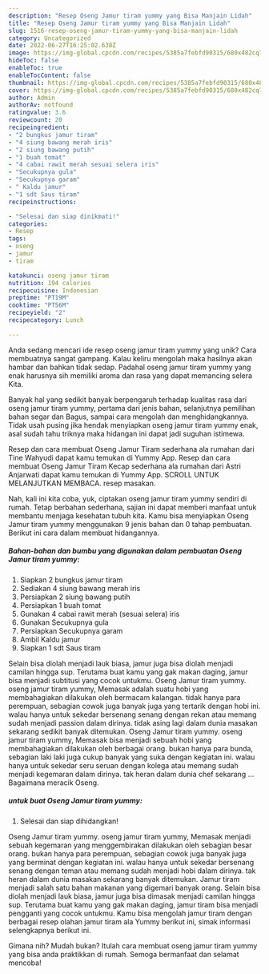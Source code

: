 ```yaml
---
description: "Resep Oseng Jamur tiram yummy yang Bisa Manjain Lidah"
title: "Resep Oseng Jamur tiram yummy yang Bisa Manjain Lidah"
slug: 1516-resep-oseng-jamur-tiram-yummy-yang-bisa-manjain-lidah
category: Uncategorized
date: 2022-06-27T16:25:02.638Z
image: https://img-global.cpcdn.com/recipes/5385a7febfd90315/680x482cq70/oseng-jamur-tiram-yummy-foto-resep-utama.jpg
hideToc: false
enableToc: true
enableTocContent: false
thumbnail: https://img-global.cpcdn.com/recipes/5385a7febfd90315/680x482cq70/oseng-jamur-tiram-yummy-foto-resep-utama.jpg
cover: https://img-global.cpcdn.com/recipes/5385a7febfd90315/680x482cq70/oseng-jamur-tiram-yummy-foto-resep-utama.jpg
author: Admin
authorAv: notfound
ratingvalue: 3.6
reviewcount: 20
recipeingredient:
- "2 bungkus jamur tiram"
- "4 siung bawang merah iris"
- "2 siung bawang putih"
- "1 buah tomat"
- "4 cabai rawit merah sesuai selera iris"
- "Secukupnya gula"
- "Secukupnya garam"
- " Kaldu jamur"
- "1 sdt Saus tiram"
recipeinstructions:

- "Selesai dan siap dinikmati!"
categories:
- Resep
tags:
- oseng
- jamur
- tiram

katakunci: oseng jamur tiram 
nutrition: 194 calories
recipecuisine: Indonesian
preptime: "PT19M"
cooktime: "PT56M"
recipeyield: "2"
recipecategory: Lunch

---
```





Anda sedang mencari ide resep oseng jamur tiram yummy yang unik? Cara membuatnya sangat gampang. Kalau keliru mengolah maka hasilnya akan hambar dan bahkan tidak sedap. Padahal oseng jamur tiram yummy yang enak harusnya sih memiliki aroma dan rasa yang dapat memancing selera Kita.





Banyak hal yang sedikit banyak berpengaruh terhadap kualitas rasa dari oseng jamur tiram yummy, pertama dari jenis bahan, selanjutnya pemilihan bahan segar dan Bagus, sampai cara mengolah dan menghidangkannya. Tidak usah pusing jika hendak menyiapkan oseng jamur tiram yummy enak,      asal sudah tahu triknya maka hidangan ini dapat jadi suguhan istimewa.














Resep dan cara membuat Oseng Jamur Tiram sederhana ala rumahan dari Tine Wahyudi dapat kamu temukan di Yummy App. Resep dan cara membuat Oseng Jamur Tiram Kecap sederhana ala rumahan dari Astri Anjarwati dapat kamu temukan di Yummy App. SCROLL UNTUK MELANJUTKAN MEMBACA. resep masakan.






Nah, kali ini kita coba, yuk, ciptakan oseng jamur tiram yummy sendiri di rumah. Tetap berbahan sederhana, sajian ini dapat memberi manfaat untuk membantu menjaga kesehatan tubuh kita. Kamu bisa menyiapkan Oseng Jamur tiram yummy menggunakan 9 jenis bahan dan 0 tahap pembuatan. Berikut ini cara dalam membuat hidangannya.

<!--inarticleads1-->

##### Bahan-bahan dan bumbu yang digunakan dalam pembuatan Oseng Jamur tiram yummy:

1. Siapkan 2 bungkus jamur tiram
1. Sediakan 4 siung bawang merah iris
1. Persiapkan 2 siung bawang putih
1. Persiapkan 1 buah tomat
1. Gunakan 4 cabai rawit merah (sesuai selera) iris
1. Gunakan Secukupnya gula
1. Persiapkan Secukupnya garam
1. Ambil  Kaldu jamur
1. Siapkan 1 sdt Saus tiram


Selain bisa diolah menjadi lauk biasa, jamur juga bisa diolah menjadi camilan hingga sup. Terutama buat kamu yang gak makan daging, jamur bisa menjadi subtitusi yang cocok untukmu. Oseng Jamur tiram yummy. oseng jamur tiram yummy, Memasak adalah suatu hobi yang membahagiakan dilakukan oleh bermacam kalangan. tidak hanya para perempuan, sebagian cowok juga banyak juga yang tertarik dengan hobi ini. walau hanya untuk sekedar bersenang senang dengan rekan atau memang sudah menjadi passion dalam dirinya. tidak asing lagi dalam dunia masakan sekarang sedikit banyak ditemukan. Oseng Jamur tiram yummy. oseng jamur tiram yummy, Memasak bisa menjadi sebuah hobi yang membahagiakan dilakukan oleh berbagai orang. bukan hanya para bunda, sebagian laki laki juga cukup banyak yang suka dengan kegiatan ini. walau hanya untuk sekedar seru seruan dengan kolega atau memang sudah menjadi kegemaran dalam dirinya. tak heran dalam dunia chef sekarang … Bagaimana meracik Oseng. 

<!--inarticleads2-->

#####  untuk buat Oseng Jamur tiram yummy:


1. Selesai dan siap dihidangkan!

Oseng Jamur tiram yummy. oseng jamur tiram yummy, Memasak menjadi sebuah kegemaran yang menggembirakan dilakukan oleh sebagian besar orang. bukan hanya para perempuan, sebagian cowok juga banyak juga yang berminat dengan kegiatan ini. walau hanya untuk sekedar bersenang senang dengan teman atau memang sudah menjadi hobi dalam dirinya. tak heran dalam dunia masakan sekarang banyak ditemukan. Jamur tiram menjadi salah satu bahan makanan yang digemari banyak orang. Selain bisa diolah menjadi lauk biasa, jamur juga bisa dimasak menjadi camilan hingga sup. Terutama buat kamu yang gak makan daging, jamur tiram bisa menjadi pengganti yang cocok untukmu. Kamu bisa mengolah jamur tiram dengan berbagai resep olahan jamur tiram ala Yummy berikut ini, simak informasi selengkapnya berikut ini. 

Gimana nih? Mudah bukan? Itulah cara membuat oseng jamur tiram yummy yang bisa anda praktikkan di rumah. Semoga bermanfaat dan selamat mencoba!
